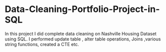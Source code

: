 # Data-Cleaning-Portfolio-Project-in-SQL
In this project I did complete data cleaning on Nashville Housing Dataset using SQL. I performed update table , alter table operations, Joins ,various string functions, created a CTE etc.

